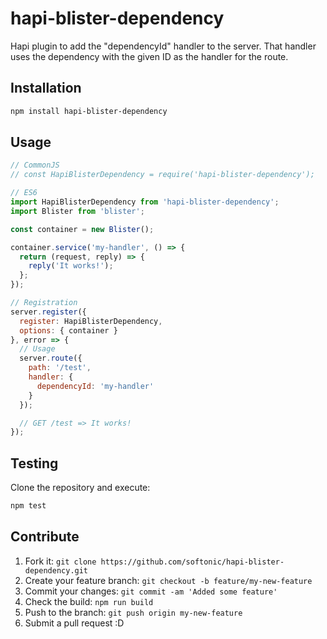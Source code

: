 # hapi-blister-dependency

Hapi plugin to add the "dependencyId" handler to the server. That handler uses the dependency with the given ID as the handler for the route.

## Installation

```bash
npm install hapi-blister-dependency
```

## Usage

```javascript
// CommonJS
// const HapiBlisterDependency = require('hapi-blister-dependency');

// ES6
import HapiBlisterDependency from 'hapi-blister-dependency';
import Blister from 'blister';

const container = new Blister();

container.service('my-handler', () => {
  return (request, reply) => {
    reply('It works!');
  };
});

// Registration
server.register({
  register: HapiBlisterDependency,
  options: { container }
}, error => {
  // Usage
  server.route({
    path: '/test',
    handler: {
      dependencyId: 'my-handler'
    }
  });

  // GET /test => It works!
});
```

## Testing

Clone the repository and execute:

```bash
npm test
```

## Contribute

1. Fork it: `git clone https://github.com/softonic/hapi-blister-dependency.git`
2. Create your feature branch: `git checkout -b feature/my-new-feature`
3. Commit your changes: `git commit -am 'Added some feature'`
4. Check the build: `npm run build`
4. Push to the branch: `git push origin my-new-feature`
5. Submit a pull request :D
